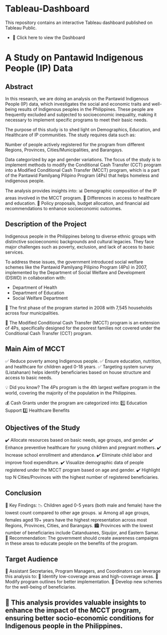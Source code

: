 # Tableau-Dashboard
This repository contains an interactive Tableau dashboard published on Tableau Public.
- 🔗 Click here to view the Dashboard

# A Study on Pantawid Indigenous People (IP) Data
## Abstract
In this research, we are doing an analysis on the Pantawid Indigenous People (IP) data, which investigates the social and economic traits and well-being results of Indigenous peoples in the Philippines. These people are frequently excluded and subjected to socioeconomic inequality, making it necessary to implement specific programs to meet their basic needs.

The purpose of this study is to shed light on Demographics, Education, and Healthcare of IP communities. The study requires data such as:

Number of people actively registered for the program from different Regions, Provinces, Cities/Municipalities, and Barangays.

Data categorized by age and gender variations.
The focus of the study is to implement methods to modify the Conditional Cash Transfer (CCT) program into a Modified Conditional Cash Transfer (MCCT) program, which is a part of the Pantawid Pamilyang Pilipino Program (4Ps) that helps homeless and indigenous people.

The analysis provides insights into:
📊 Demographic composition of the IP areas involved in the MCCT program.
🏥 Differences in access to healthcare and education.
📢 Policy proposals, budget allocation, and financial aid recommendations to enhance socioeconomic outcomes.

## Description of the Project
Indigenous people in the Philippines belong to diverse ethnic groups with distinctive socioeconomic backgrounds and cultural legacies. They face major challenges such as poverty, exclusion, and lack of access to basic services.

To address these issues, the government introduced social welfare schemes like the Pantawid Pamilyang Pilipino Program (4Ps) in 2007, implemented by the Department of Social Welfare and Development (DSWD) in collaboration with:

- Department of Health
- Department of Education
- Social Welfare Department
  
🔹 The first phase of the program started in 2008 with 7,545 households across four municipalities.

🔹 The Modified Conditional Cash Transfer (MCCT) program is an extension of 4Ps, specifically designed for the poorest families not covered under the Conditional Cash Transfer (CCT) program.

## Main Aim of MCCT
✅ Reduce poverty among Indigenous people.
✅ Ensure education, nutrition, and healthcare for children aged 0-18 years.
✅ Targeting system survey (Listahanan) helps identify beneficiaries based on house structure and access to basic needs.

💡 Did you know? The 4Ps program is the 4th largest welfare program in the world, covering the majority of the population in the Philippines.

💰 Cash Grants under the program are categorized into:
1️⃣ Education Support
2️⃣ Healthcare Benefits

## Objectives of the Study
✔️ Allocate resources based on basic needs, age groups, and gender.
✔️ Enhance preventive healthcare for young children and pregnant mothers.
✔️ Increase school enrollment and attendance.
✔️ Eliminate child labor and improve food expenditure.
✔️ Visualize demographic data of people registered under the MCCT program based on age and gender.
✔️ Highlight top N Cities/Provinces with the highest number of registered beneficiaries.

## Conclusion
📌 Key Findings:
📉 Children aged 0-5 years (both male and female) have the lowest count compared to other age groups.
📊 Among all age groups, females aged 19+ years have the highest representation across most Regions, Provinces, Cities, and Barangays.
🏙️ Provinces with the lowest number of beneficiaries include Catanduanes, Siquijor, and Eastern Samar.
📢 Recommendation: The government should create awareness campaigns in these areas to educate people on the benefits of the program.

## Target Audience
🎯 Assistant Secretaries, Program Managers, and Coordinators can leverage this analysis to:
🔹 Identify low-coverage areas and high-coverage areas.
🔹 Modify program outlines for better implementation.
🔹 Develop new schemes for the well-being of beneficiaries.

## 🚀 This analysis provides valuable insights to enhance the impact of the MCCT program, ensuring better socio-economic conditions for Indigenous people in the Philippines.
